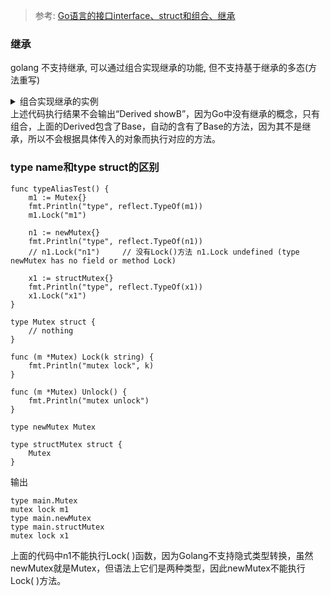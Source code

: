 > 参考: [Go语言的接口interface、struct和组合、继承](https://www.cnblogs.com/pluse/p/7655977.html)

###  继承
golang 不支持继承, 可以通过组合实现继承的功能, 但不支持基于继承的多态(方法重写)
<details>
  <summary> 组合实现继承的实例 </summary>
  
```golang
func structInheritTest() {
	d := Derived{}

	d.ShowA()
}

type Base struct {
	// nothing
}

func (b *Base) ShowA() {
	fmt.Println("showA")
	b.ShowB()
}
func (b *Base) ShowB() {
	fmt.Println("showB")
}

type Derived struct {
	Base
}

func (d *Derived) ShowB() {
	fmt.Println("Derived showB")
}
```
输出
```
showA
showB
```
  
</details>
上述代码执行结果不会输出“Derived showB”，因为Go中没有继承的概念，只有组合，上面的Derived包含了Base，自动的含有了Base的方法，因为其不是继承，所以不会根据具体传入的对象而执行对应的方法。

### type name和type struct的区别

```golang
func typeAliasTest() {
	m1 := Mutex{}
	fmt.Println("type", reflect.TypeOf(m1))
	m1.Lock("m1")

	n1 := newMutex{}  
	fmt.Println("type", reflect.TypeOf(n1))
	// n1.Lock("n1")     // 没有Lock()方法 n1.Lock undefined (type newMutex has no field or method Lock)

	x1 := structMutex{}
	fmt.Println("type", reflect.TypeOf(x1))
	x1.Lock("x1")
}

type Mutex struct {
	// nothing
}

func (m *Mutex) Lock(k string) {
	fmt.Println("mutex lock", k)
}

func (m *Mutex) Unlock() {
	fmt.Println("mutex unlock")
}

type newMutex Mutex

type structMutex struct {
	Mutex
}
```
输出
```
type main.Mutex
mutex lock m1
type main.newMutex
type main.structMutex
mutex lock x1
```
上面的代码中n1不能执行Lock( )函数，因为Golang不支持隐式类型转换，虽然newMutex就是Mutex，但语法上它们是两种类型，因此newMutex不能执行Lock( )方法。

